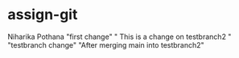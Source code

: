 # assign-git
Niharika Pothana
"first change"
" This is a change on testbranch2 "
"testbranch change"
"After merging main into testbranch2"
